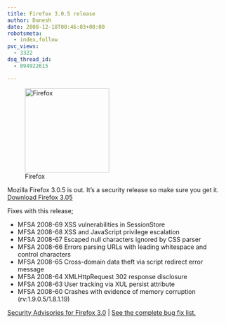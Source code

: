 ```yaml
---
title: Firefox 3.0.5 release
author: Danesh
date: 2008-12-18T00:46:03+00:00
robotsmeta:
  - index,follow
pvc_views:
  - 3322
dsq_thread_id:
  - 894922615

---
```

<figure id="attachment_577" aria-describedby="caption-attachment-577" style="width: 192px" class="wp-caption alignnone"><img loading="lazy" class="size-full wp-image-577" title="Firefox" src="/wp-content/uploads/2008/05/firefoxlogopi91.png" alt="Firefox" width="192" height="192" srcset="/wp-content/uploads/2008/05/firefoxlogopi91.png 192w, /wp-content/uploads/2008/05/firefoxlogopi91-150x150.png 150w" sizes="(max-width: 192px) 100vw, 192px" /><figcaption id="caption-attachment-577" class="wp-caption-text">Firefox</figcaption></figure>

Mozilla Firefox 3.0.5 is out. It&#8217;s a security release so make sure you get it. [Download Firefox 3.05][1]

Fixes with this release;

  * MFSA 2008-69 XSS vulnerabilities in SessionStore
  * MFSA 2008-68 XSS and JavaScript privilege escalation
  * MFSA 2008-67 Escaped null characters ignored by CSS parser
  * MFSA 2008-66 Errors parsing URLs with leading whitespace and control characters
  * MFSA 2008-65 Cross-domain data theft via script redirect error message
  * MFSA 2008-64 XMLHttpRequest 302 response disclosure
  * MFSA 2008-63 User tracking via XUL persist attribute
  * MFSA 2008-60 Crashes with evidence of memory corruption (rv:1.9.0.5/1.8.1.19)

[Security Advisories for Firefox 3.0][2] | [See the complete bug fix list.][3]

 [1]: http://en-us.www.mozilla.com/en-US/firefox/3.0.5/releasenotes/
 [2]: http://www.mozilla.org/security/known-vulnerabilities/firefox30.html#firefox3.0.5
 [3]: https://bugzilla.mozilla.org/buglist.cgi?keywords_type=anywords&keywords=fixed1.9.0.5+verified1.9.0.5